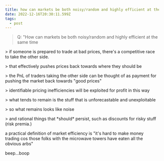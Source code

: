 ```yaml
---
title: how can markets be both noisy/random and highly efficient at the same time?
date: 2022-12-16T20:30:11.599Z
tags:
  - post
---
```

> Q: "How can markets be both noisy/random and highly efficient at the same time

\> if someone is prepared to trade at bad prices, there's a competitive race to take the other side. 

\>﻿ that effectively pushes prices back towards where they should be

\> the PnL of traders taking the other side can be thought of as payment for pushing the market back towards "good prices" 

\> identifiable pricing inefficiencies will be exploited for profit in this way 

\> what tends to remain is the stuff that is unforecastable and unexploitable

\>﻿ so what remains looks like noise

\>﻿ and rational things that \*should\* persist, such as discounts for risky stuff (risk premia.)

a practical definition of market efficiency is "it's hard to make money trading cos those folks with the microwave towers have eaten all the obvious arbs"

b﻿eep...boop
